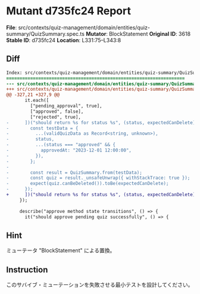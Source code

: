 # Mutant d735fc24 Report

**File**: src/contexts/quiz-management/domain/entities/quiz-summary/QuizSummary.spec.ts
**Mutator**: BlockStatement
**Original ID**: 3618
**Stable ID**: d735fc24
**Location**: L331:75–L343:8

## Diff

```diff
Index: src/contexts/quiz-management/domain/entities/quiz-summary/QuizSummary.spec.ts
===================================================================
--- src/contexts/quiz-management/domain/entities/quiz-summary/QuizSummary.spec.ts	original
+++ src/contexts/quiz-management/domain/entities/quiz-summary/QuizSummary.spec.ts	mutated #3618
@@ -327,21 +327,9 @@
       it.each([
         ["pending_approval", true],
         ["approved", false],
         ["rejected", true],
-      ])("should return %s for status %s", (status, expectedCanDelete) => {
-        const testData = {
-          ...(validQuizData as Record<string, unknown>),
-          status,
-          ...(status === "approved" && {
-            approvedAt: "2023-12-01 12:00:00",
-          }),
-        };
-
-        const result = QuizSummary.from(testData);
-        const quiz = result._unsafeUnwrap({ withStackTrace: true });
-        expect(quiz.canBeDeleted()).toBe(expectedCanDelete);
-      });
+      ])("should return %s for status %s", (status, expectedCanDelete) => {});
     });
 
     describe("approve method state transitions", () => {
       it("should approve pending quiz successfully", () => {
```

## Hint

ミューテータ "BlockStatement" による置換。

## Instruction

このサバイブ・ミューテーションを失敗させる最小テストを設計してください。
